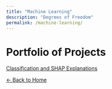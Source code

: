 ```yaml
---
title: "Machine Learning"
description: "Degrees of Freedom"
permalink: /machine-learning/
---
```


# Portfolio of Projects

[Classification and SHAP Explanations](/machine-learning/machine-learning-pima-indians/)

[← Back to Home](/)